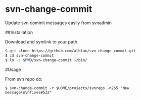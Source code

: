 # svn-change-commit
Update svn commit messages easily from svnadmin

##Installation

Download and symlink to your path

```bash
$ git clone https://github.com/albfan/svn-change-commit.git
$ cd svn-change-commit
$ ln -s $PWD/svn-change-commit ~/bin/
```

#Usage

From svn repo do:

    $ svn-change-commit -r $HOME/projects/svnrepo -n265 "New message\n\nfixes#532"
